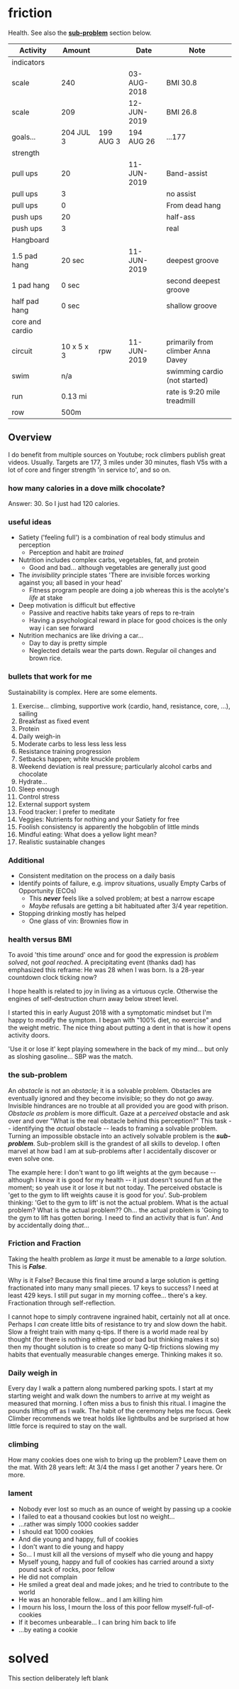 # friction

Health. See also the 
[**sub-problem**](https://github.com/robfatland/ops/blob/master/friction/README.md#the-sub-problem) section below.

| Activity | Amount |  | Date | Note |
| -------- | ------ | --- | ---- | ---- |
| indicators |
| scale | 240 |  | 03-AUG-2018 | BMI 30.8 |
| scale | 209 |  | 12-JUN-2019| BMI 26.8 |
| goals... | 204 JUL 3 | 199 AUG 3 | 194 AUG 26 | ...177 |
| strength |
| pull ups | 20 |  | 11-JUN-2019 | Band-assist|
| pull ups | 3 |  | |  no assist|
| pull ups | 0 |  | | From dead hang |
| push ups | 20 |  | | half-ass |
| push ups | 3 |  | | real | 
| Hangboard |
| 1.5 pad hang | 20 sec | | 11-JUN-2019 | deepest groove |
| 1 pad hang | 0 sec | | | second deepest groove |
| half pad hang | 0 sec | | | shallow groove |
| core and cardio |
| circuit | 10 x 5 x 3 | rpw | 11-JUN-2019 | primarily from climber Anna Davey |
| swim | n/a |  | | swimming cardio (not started) |
| run | 0.13 mi | | | rate is 9:20 mile treadmill |
| row | 500m | | | | |



## Overview

I do benefit from multiple sources on Youtube; rock climbers publish great videos. Usually. 
Targets are 177, 3 miles under 30 minutes, flash V5s with a lot of core and finger strength 'in service to', 
and so on. 


### how many calories in a dove milk chocolate? 


Answer: 30. So I just had 120 calories. 


### useful ideas

- Satiety ('feeling full') is a combination of real body stimulus and perception
  - Perception and habit are *trained*
- Nutrition includes complex carbs, vegetables, fat, and protein
  - Good and bad... although vegetables are generally just good
- The *invisibility* principle states 'There are invisible forces working against you; all based in your head'
  - Fitness program people are doing a job whereas this is the acolyte's *life* at stake
- Deep motivation is difficult but effective 
  - Passive and reactive habits take years of reps to re-train
  - Having a psychological reward in place for good choices is the only way i can see forward
- Nutrition mechanics are like driving a car...
  - Day to day is pretty simple
  - Neglected details wear the parts down. Regular oil changes and brown rice. 


### bullets that work for me

Sustainability is complex. Here are some elements.

1. Exercise... climbing, supportive work (cardio, hand, resistance, core, ...), sailing
2. Breakfast as fixed event
3. Protein
4. Daily weigh-in
5. Moderate carbs to less less less less
6. Resistance training progression
7. Setbacks happen; white knuckle problem
8. Weekend deviation is real pressure; particularly alcohol carbs and chocolate
9. Hydrate...
10. Sleep enough
11. Control stress
12. External support system
13. Food tracker: I prefer to meditate
14. Veggies: Nutrients for nothing and your Satiety for free
15. Foolish consistency is apparently the hobgoblin of little minds
16. Mindful eating: What does a yellow light mean?
17. Realistic sustainable changes

### Additional 

- Consistent meditation on the process on a daily basis
- Identify points of failure, e.g. improv situations, usually Empty Carbs of Opportunity (ECOs) 
  - This ***never*** feels like a solved problem; at best a narrow escape
  - *Maybe* refusals are getting a bit habituated after 3/4 year repetition.
- Stopping drinking mostly has helped
  - One glass of vin: Brownies flow in

### health versus BMI

To avoid 'this time around' once and for good the expression is *problem solved*, not *goal reached*. 
A precipitating event (thanks dad) has emphasized this reframe: He was 28 when I was born. Is a 28-year 
countdown clock ticking now? 


I hope health is related to joy in living as a virtuous cycle. Otherwise the
engines of self-destruction churn away below street level. 


I started this in early
August 2018 with a symptomatic mindset but I'm happy to modify the symptom.
I began with "100% diet, no exercise" and the weight metric. 
The nice thing about putting a dent in that is how it opens activity doors. 


'Use it or lose it' kept playing somewhere in the back of my mind... but only as sloshing gasoline... 
SBP was the match.  


### the sub-problem


An *obstacle* is not an *obstacle*; it is a solvable problem. Obstacles are eventually ignored and 
they become invisible; so they do not go away. Invisible hindrances are no trouble at all provided
you are good with prison.
*Obstacle as problem* is more difficult. 
Gaze at a *perceived* obstacle and ask over and over "What is the real obstacle behind this perception?"
This task -- identifying the *actual* obstacle -- leads to framing a solvable problem. Turning an
impossible obstacle into an actively solvable problem is the ***sub-problem***. Sub-problem skill is
the grandest of all skills to develop. I often marvel at how bad I am at sub-problems after I accidentally
discover or even solve one.

The example here: I don't want to go lift weights at the gym because -- although I know it is good 
for my health -- it just doesn't sound fun at the moment; so yeah use it or lose it but not today. The perceived
obstacle is 'get to the gym to lift weights cause it is good for you'. Sub-problem thinking: 'Get to the gym to
lift' is not the actual problem. What is the actual problem? What is the actual problem?? Oh... the actual 
problem is 'Going to the gym to lift has gotten boring. I need to find an activity that is fun'. 
And by accidentally doing *that*... 


### Friction and Fraction


Taking the health problem as *large* it must be amenable to a *large* solution. This is ***False***. 


Why is it False? Because this final time around a large solution 
is getting fractionated into many many small pieces. 17 keys to success? I need at least 429
keys. I still put sugar in my morning coffee... there's a key. 
Fractionation through self-reflection. 


I cannot
hope to simply contravene ingrained habit, certainly not all at once. 
Perhaps I *can* create little
bits of resistance to try and slow down the habit. Slow a freight train with many q-tips. 
If there is a world made real 
by thought (for there is nothing either good or bad but thinking makes it so) then my thought solution is 
to create so many Q-tip frictions slowing my habits that eventually measurable changes emerge. 
Thinking makes it so.


### Daily weigh in 

Every day I walk a pattern along numbered parking spots. I
start at my starting weight and walk down the numbers to arrive at my weight 
as measured that morning. 
I often miss a bus to finish this ritual. I imagine the pounds lifting
off as I walk. The habit of the ceremony helps me focus. Geek Climber recommends we
treat holds like lightbulbs and be surprised at how little force is required
to stay on the wall. 


### climbing 

How many cookies does one wish to bring up the problem? Leave them on the mat. 
With 28 years left: At 3/4 the mass I get another 7 years here.  Or more. 


### lament

* Nobody ever lost so much as an ounce of weight by passing up a cookie
* I failed to eat a thousand cookies but lost no weight...
* ...rather was simply 1000 cookies sadder
* I should eat 1000 cookies
* And die young and happy, full of cookies
* I don't want to die young and happy 
* So... I must kill all the versions of myself who die young and happy
* Myself young, happy and full of cookies has carried around a sixty pound sack of rocks, poor fellow
* He did not complain
* He smiled a great deal and made jokes; and he tried to contribute to the world
* He was an honorable fellow... and I am killing him
* I mourn his loss, I mourn the loss of this poor fellow myself-full-of-cookies
* If it becomes unbearable... I can bring him back to life
* ...by eating a cookie


# solved

This section deliberately left blank
